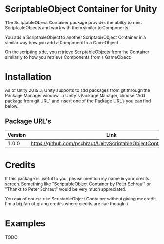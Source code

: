 # ScriptableObject Container for Unity

The ScriptableObject Container package provides the ability to nest ScriptableObjects and work with them similar to Components.

You add a ScriptableObject to another ScriptableObject Container in a similar way how you add a Component to a GameObject.

On the scripting side, you retrieve ScriptableObjects from the Container similarily to how you retrieve Components from a GameObject:

# Installation

As of Unity 2019.3, Unity supports to add packages from git through the Package Manager window. 
In Unity's Package Manager, choose "Add package from git URL" and insert one of the Package URL's you can find below.

## Package URL's

| Version  |     Link      |
|----------|---------------|
| 1.0.0 | https://github.com/pschraut/UnityScriptableObjectContainer.git#1.0.0 |

# Credits

If this package is useful to you, please mention my name in your credits screen.
Something like "ScriptableObject Container by Peter Schraut" or "Thanks to Peter Schraut" would be very much appreciated.

You can of course use ScriptableObject Container without giving me credit.
I'm a big fan of giving credits where credits are due though :)

# Examples
TODO

